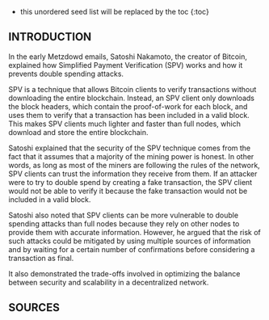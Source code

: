* this unordered seed list will be replaced by the toc
{:toc}

## INTRODUCTION

In the early Metzdowd emails, Satoshi Nakamoto, the creator of Bitcoin, explained how Simplified Payment Verification (SPV) works and how it prevents double spending attacks.

SPV is a technique that allows Bitcoin clients to verify transactions without downloading the entire blockchain. Instead, an SPV client only downloads the block headers, which contain the proof-of-work for each block, and uses them to verify that a transaction has been included in a valid block. This makes SPV clients much lighter and faster than full nodes, which download and store the entire blockchain.

Satoshi explained that the security of the SPV technique comes from the fact that it assumes that a majority of the mining power is honest. In other words, as long as most of the miners are following the rules of the network, SPV clients can trust the information they receive from them. If an attacker were to try to double spend by creating a fake transaction, the SPV client would not be able to verify it because the fake transaction would not be included in a valid block.

Satoshi also noted that SPV clients can be more vulnerable to double spending attacks than full nodes because they rely on other nodes to provide them with accurate information. However, he argued that the risk of such attacks could be mitigated by using multiple sources of information and by waiting for a certain number of confirmations before considering a transaction as final.

It also demonstrated the trade-offs involved in optimizing the balance between security and scalability in a decentralized network.

## SOURCES